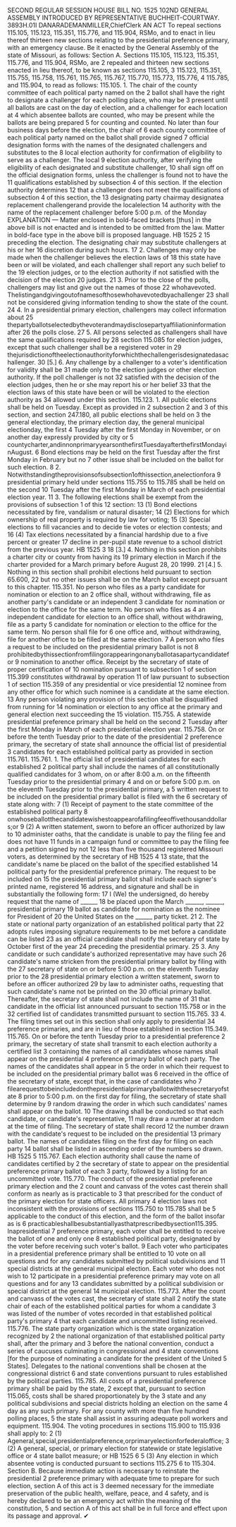 SECOND REGULAR SESSION
HOUSE BILL NO. 1525
102ND GENERAL ASSEMBLY
INTRODUCED BY REPRESENTATIVE BUCHHEIT-COURTWAY.
3893H.01I DANARADEMANMILLER,ChiefClerk
AN ACT
To repeal sections 115.105, 115.123, 115.351, 115.776, and 115.904, RSMo, and to enact in
lieu thereof thirteen new sections relating to the presidential preference primary, with
an emergency clause.
Be it enacted by the General Assembly of the state of Missouri, as follows:
Section A. Sections 115.105, 115.123, 115.351, 115.776, and 115.904, RSMo, are
2 repealed and thirteen new sections enacted in lieu thereof, to be known as sections 115.105,
3 115.123, 115.351, 115.755, 115.758, 115.761, 115.765, 115.767, 115.770, 115.773, 115.776,
4 115.785, and 115.904, to read as follows:
115.105. 1. The chair of the county committee of each political party named on the
2 ballot shall have the right to designate a challenger for each polling place, who may be
3 present until all ballots are cast on the day of election, and a challenger for each location at
4 which absentee ballots are counted, who may be present while the ballots are being prepared
5 for counting and counted. No later than four business days before the election, the chair of
6 each county committee of each political party named on the ballot shall provide signed
7 official designation forms with the names of the designated challengers and substitutes to the
8 local election authority for confirmation of eligibility to serve as a challenger. The local
9 election authority, after verifying the eligibility of each designated and substitute challenger,
10 shall sign off on the official designation forms, unless the challenger is found not to have the
11 qualifications established by subsection 4 of this section. If the election authority determines
12 that a challenger does not meet the qualifications of subsection 4 of this section, the
13 designating party chairmay designatea replacement challengerand provide the localelection
14 authority with the name of the replacement challenger before 5:00 p.m. of the Monday
EXPLANATION — Matter enclosed in bold-faced brackets [thus] in the above bill is not enacted and is
intended to be omitted from the law. Matter in bold-face type in the above bill is proposed language.
HB 1525 2
15 preceding the election. The designating chair may substitute challengers at his or her
16 discretion during such hours.
17 2. Challenges may only be made when the challenger believes the election laws of
18 this state have been or will be violated, and each challenger shall report any such belief to the
19 election judges, or to the election authority if not satisfied with the decision of the election
20 judges.
21 3. Prior to the close of the polls, challengers may list and give out the names of those
22 whohavevoted. Thelistingandgivingoutofnamesofthosewhohavevotedbyachallenger
23 shall not be considered giving information tending to show the state of the count.
24 4. In a presidential primary election, challengers may collect information about
25 thepartyballotselectedbythevoterandmaydisclosepartyaffiliationinformationafter
26 the polls close.
27 5. All persons selected as challengers shall have the same qualifications required by
28 section 115.085 for election judges, except that such challenger shall be a registered voter in
29 thejurisdictionoftheelectionauthorityforwhichthechallengerisdesignatedasachallenger.
30 [5.] 6. Any challenge by a challenger to a voter's identification for validity shall be
31 made only to the election judges or other election authority. If the poll challenger is not
32 satisfied with the decision of the election judges, then he or she may report his or her belief
33 that the election laws of this state have been or will be violated to the election authority as
34 allowed under this section.
115.123. 1. All public elections shall be held on Tuesday. Except as provided in
2 subsection 2 and 3 of this section, and section 247.180, all public elections shall be held on
3 the general electionday, the primary election day, the general municipal electionday, the first
4 Tuesday after the first Monday in November, or on another day expressly provided by city or
5 countycharter,andinnonprimaryyearsonthefirstTuesdayafterthefirstMondayinAugust.
6 Bond elections may be held on the first Tuesday after the first Monday in February but no
7 other issue shall be included on the ballot for such election.
8 2. Notwithstandingtheprovisionsofsubsection1ofthissection,anelectionfora
9 presidential primary held under sections 115.755 to 115.785 shall be held on the second
10 Tuesday after the first Monday in March of each presidential election year.
11 3. The following elections shall be exempt from the provisions of subsection 1 of this
12 section:
13 (1) Bond elections necessitated by fire, vandalism or natural disaster;
14 (2) Elections for which ownership of real property is required by law for voting;
15 (3) Special elections to fill vacancies and to decide tie votes or election contests; and
16 (4) Tax elections necessitated by a financial hardship due to a five percent or greater
17 decline in per-pupil state revenue to a school district from the previous year.
HB 1525 3
18 [3.] 4. Nothing in this section prohibits a charter city or county from having its
19 primary election in March if the charter provided for a March primary before August 28,
20 1999.
21 [4.] 5. Nothing in this section shall prohibit elections held pursuant to section 65.600,
22 but no other issues shall be on the March ballot except pursuant to this chapter.
115.351. No person who files as a party candidate for nomination or election to an
2 office shall, without withdrawing, file as another party's candidate or an independent
3 candidate for nomination or election to the office for the same term. No person who files as
4 an independent candidate for election to an office shall, without withdrawing, file as a party
5 candidate for nomination or election to the office for the same term. No person shall file for
6 one office and, without withdrawing, file for another office to be filled at the same election.
7 A person who files a request to be included on the presidential primary ballot is not
8 prohibitedbythissectionfromfilingorappearingonanyballotasapartycandidatefor
9 nomination to another office. Receipt by the secretary of state of proper certification of
10 nomination pursuant to subsection 1 of section 115.399 constitutes withdrawal by operation
11 of law pursuant to subsection 1 of section 115.359 of any presidential or vice presidential
12 nominee from any other office for which such nominee is a candidate at the same election.
13 Any person violating any provision of this section shall be disqualified from running for
14 nomination or election to any office at the primary and general election next succeeding the
15 violation.
115.755. A statewide presidential preference primary shall be held on the second
2 Tuesday after the first Monday in March of each presidential election year.
115.758. On or before the tenth Tuesday prior to the date of the presidential
2 preference primary, the secretary of state shall announce the official list of presidential
3 candidates for each established political party as provided in section 115.761.
115.761. 1. The official list of presidential candidates for each established
2 political party shall include the names of all constitutionally qualified candidates for
3 whom, on or after 8:00 a.m. on the fifteenth Tuesday prior to the presidential primary
4 and on or before 5:00 p.m. on the eleventh Tuesday prior to the presidential primary, a
5 written request to be included on the presidential primary ballot is filed with the
6 secretary of state along with:
7 (1) Receipt of payment to the state committee of the established political party
8 onwhoseballotthecandidatewishestoappearofafilingfeeoffivethousanddollars;or
9 (2) A written statement, sworn to before an officer authorized by law to
10 administer oaths, that the candidate is unable to pay the filing fee and does not have
11 funds in a campaign fund or committee to pay the filing fee and a petition signed by not
12 less than five thousand registered Missouri voters, as determined by the secretary of
HB 1525 4
13 state, that the candidate's name be placed on the ballot of the specified established
14 political party for the presidential preference primary. The request to be included on
15 the presidential primary ballot shall include each signer's printed name, registered
16 address, and signature and shall be in substantially the following form:
17 I (We) the undersigned, do hereby request that the name of ______
18 be placed upon the March ______, ______, presidential primary
19 ballot as candidate for nomination as the nominee for President of
20 the United States on the ______ party ticket.
21 2. The state or national party organization of an established political party that
22 adopts rules imposing signature requirements to be met before a candidate can be listed
23 as an official candidate shall notify the secretary of state by October first of the year
24 preceding the presidential primary.
25 3. Any candidate or such candidate's authorized representative may have such
26 candidate's name stricken from the presidential primary ballot by filing with the
27 secretary of state on or before 5:00 p.m. on the eleventh Tuesday prior to the
28 presidential primary election a written statement, sworn to before an officer authorized
29 by law to administer oaths, requesting that such candidate's name not be printed on the
30 official primary ballot. Thereafter, the secretary of state shall not include the name of
31 that candidate in the official list announced pursuant to section 115.758 or in the
32 certified list of candidates transmitted pursuant to section 115.765.
33 4. The filing times set out in this section shall only apply to presidential
34 preference primaries, and are in lieu of those established in section 115.349.
115.765. On or before the tenth Tuesday prior to a presidential preference
2 primary, the secretary of state shall transmit to each election authority a certified list
3 containing the names of all candidates whose names shall appear on the presidential
4 preference primary ballot of each party. The names of the candidates shall appear in
5 the order in which their request to be included on the presidential primary ballot was
6 received in the office of the secretary of state, except that, in the case of candidates who
7 filearequesttobeincludedonthepresidentialprimaryballotwiththesecretaryofstate
8 prior to 5:00 p.m. on the first day for filing, the secretary of state shall determine by
9 random drawing the order in which such candidates' names shall appear on the ballot.
10 The drawing shall be conducted so that each candidate, or candidate's representative,
11 may draw a number at random at the time of filing. The secretary of state shall record
12 the number drawn with the candidate's request to be included on the presidential
13 primary ballot. The names of candidates filing on the first day for filing on each party
14 ballot shall be listed in ascending order of the numbers so drawn.
HB 1525 5
115.767. Each election authority shall cause the name of candidates certified by
2 the secretary of state to appear on the presidential preference primary ballot of each
3 party, followed by a listing for an uncommitted vote.
115.770. The conduct of the presidential preference primary election and the
2 count and canvass of the votes cast therein shall conform as nearly as is practicable to
3 that prescribed for the conduct of the primary election for state officers. All primary
4 election laws not inconsistent with the provisions of sections 115.750 to 115.785 shall be
5 applicable to the conduct of this election, and the form of the ballot insofar as is
6 practicableshallbesubstantiallyasthatprescribedbysection115.395. Inapresidential
7 preference primary, each voter shall be entitled to receive the ballot of one and only one
8 established political party, designated by the voter before receiving such voter's ballot.
9 Each voter who participates in a presidential preference primary shall be entitled to
10 vote on all questions and for any candidates submitted by political subdivisions and
11 special districts at the general municipal election. Each voter who does not wish to
12 participate in a presidential preference primary may vote on all questions and for any
13 candidates submitted by a political subdivision or special district at the general
14 municipal election.
115.773. After the count and canvass of the votes cast, the secretary of state shall
2 notify the state chair of each of the established political parties for whom a candidate
3 was listed of the number of votes recorded in that established political party's primary
4 that each candidate and uncommitted listing received.
115.776. The state party organization which is the state organization recognized by
2 the national organization of that established political party shall, after the primary and
3 before the national convention, conduct a series of caucuses culminating in congressional and
4 state conventions [for the purpose of nominating a candidate for the president of the United
5 States]. Delegates to the national conventions shall be chosen at the congressional district
6 and state conventions pursuant to rules established by the political parties.
115.785. All costs of a presidential preference primary shall be paid by the state,
2 except that, pursuant to section 115.065, costs shall be shared proportionately by the
3 state and any political subdivisions and special districts holding an election on the same
4 day as any such primary. For any county with more than five hundred polling places,
5 the state shall assist in assuring adequate poll workers and equipment.
115.904. The voting procedures in sections 115.900 to 115.936 shall apply to:
2 (1) Ageneral,special,presidentialpreference,orprimaryelectionforfederaloffice;
3 (2) A general, special, or primary election for statewide or state legislative office or
4 state ballot measure; or
HB 1525 6
5 (3) Any election in which absentee voting is conducted pursuant to sections 115.275
6 to 115.304.
Section B. Because immediate action is necessary to reinstate the presidential
2 preference primary with adequate time to prepare for such election, section A of this act is
3 deemed necessary for the immediate preservation of the public health, welfare, peace, and
4 safety, and is hereby declared to be an emergency act within the meaning of the constitution,
5 and section A of this act shall be in full force and effect upon its passage and approval.
✔
